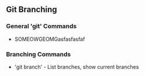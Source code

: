 ## Git Branching

### General 'git' Commands

* SOMEOWGEOMGasfasfasfaf

### Branching Commands

* 'git branch' - List branches, show current branches
